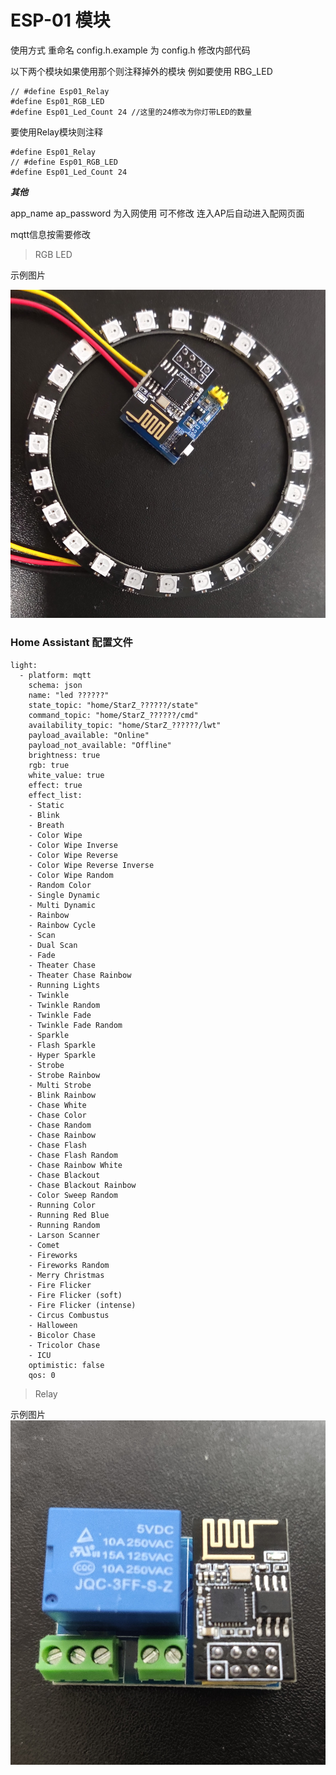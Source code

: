 # ESP-01 模块

使用方式 重命名 config.h.example 为 config.h 修改内部代码 

以下两个模块如果使用那个则注释掉外的模块 例如要使用 RBG_LED
```
// #define Esp01_Relay
#define Esp01_RGB_LED
#define Esp01_Led_Count 24 //这里的24修改为你灯带LED的数量

```
要使用Relay模块则注释 
```
#define Esp01_Relay
// #define Esp01_RGB_LED
#define Esp01_Led_Count 24
```

***其他*** 

app_name ap_password 为入网使用 可不修改 连入AP后自动进入配网页面

mqtt信息按需要修改


> RGB LED

示例图片

![image](/Doc/Images/RGB_LED.jpg )

### Home Assistant 配置文件
```
light:
  - platform: mqtt
    schema: json
    name: "led ??????"
    state_topic: "home/StarZ_??????/state"
    command_topic: "home/StarZ_??????/cmd"
    availability_topic: "home/StarZ_??????/lwt"
    payload_available: "Online"
    payload_not_available: "Offline"
    brightness: true
    rgb: true
    white_value: true
    effect: true
    effect_list:
    - Static
    - Blink
    - Breath
    - Color Wipe
    - Color Wipe Inverse
    - Color Wipe Reverse
    - Color Wipe Reverse Inverse
    - Color Wipe Random
    - Random Color
    - Single Dynamic
    - Multi Dynamic
    - Rainbow
    - Rainbow Cycle
    - Scan
    - Dual Scan
    - Fade
    - Theater Chase
    - Theater Chase Rainbow
    - Running Lights
    - Twinkle
    - Twinkle Random
    - Twinkle Fade
    - Twinkle Fade Random
    - Sparkle
    - Flash Sparkle
    - Hyper Sparkle
    - Strobe
    - Strobe Rainbow
    - Multi Strobe
    - Blink Rainbow
    - Chase White
    - Chase Color
    - Chase Random
    - Chase Rainbow
    - Chase Flash
    - Chase Flash Random
    - Chase Rainbow White
    - Chase Blackout
    - Chase Blackout Rainbow
    - Color Sweep Random
    - Running Color
    - Running Red Blue
    - Running Random
    - Larson Scanner
    - Comet
    - Fireworks
    - Fireworks Random
    - Merry Christmas
    - Fire Flicker
    - Fire Flicker (soft)
    - Fire Flicker (intense)
    - Circus Combustus
    - Halloween
    - Bicolor Chase
    - Tricolor Chase
    - ICU
    optimistic: false
    qos: 0
```


> Relay

示例图片
![image](/Doc/Images/Relay.jpg)